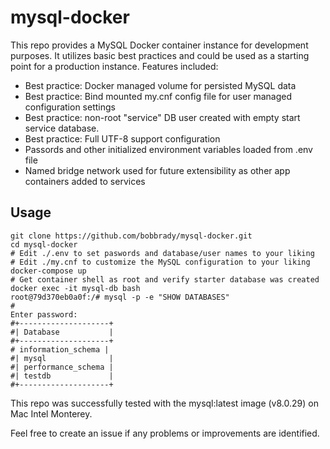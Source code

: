 # mysql-docker

This repo provides a MySQL Docker container instance for development purposes. It utilizes basic best practices and could be used as a starting point for a production instance. Features included:

- Best practice: Docker managed volume for persisted MySQL data
- Best practice: Bind mounted my.cnf config file for user managed configuration settings
- Best practice: non-root "service" DB user created with empty start service database.
- Best practice: Full UTF-8 support configuration
- Passords and other initialized environment variables loaded from .env file
- Named bridge network used for future extensibility as other app containers added to services

## Usage

```shell
git clone https://github.com/bobbrady/mysql-docker.git
cd mysql-docker
# Edit ./.env to set paswords and database/user names to your liking
# Edit ./my.cnf to customize the MySQL configuration to your liking
docker-compose up
# Get container shell as root and verify starter database was created
docker exec -it mysql-db bash
root@79d370eb0a0f:/# mysql -p -e "SHOW DATABASES"
#
Enter password:
#+--------------------+
#| Database           |
#+--------------------+
# information_schema |
#| mysql              |
#| performance_schema |
#| testdb             |
#+--------------------+
```

This repo was successfully tested with the mysql:latest image (v8.0.29) on Mac Intel Monterey.

Feel free to create an issue if any problems or improvements are identified.
